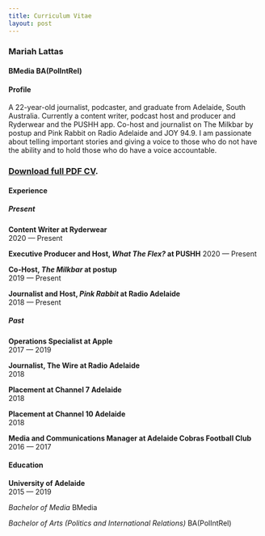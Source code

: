 ```yaml
---
title: Curriculum Vitae
layout: post
---
```


### Mariah Lattas
#### BMedia BA(PolIntRel)

#### Profile

A 22-year-old journalist, podcaster, and graduate from Adelaide, South Australia. Currently a content writer, podcast host and producer and Ryderwear and the PUSHH app. Co-host and journalist on The Milkbar by postup and Pink Rabbit on Radio Adelaide and JOY 94.9. I am passionate about telling important stories and giving a voice to those who do not have the ability and to hold those who do have a voice accountable.

### [Download full PDF CV](/assets/documents/mariah-lattas-cv.pdf).

#### Experience

##### Present

**Content Writer at Ryderwear**  
2020 — Present

**Executive Producer and Host, *What The Flex?* at PUSHH**
2020 — Present

**Co-Host, *The Milkbar* at postup**  
2019 — Present

**Journalist and Host, *Pink Rabbit* at Radio Adelaide**  
2018 — Present

##### Past

**Operations Specialist at Apple**  
2017 — 2019

**Journalist, The Wire at Radio Adelaide**  
2018

**Placement at Channel 7 Adelaide**  
2018

**Placement at Channel 10 Adelaide**  
2018

**Media and Communications Manager at Adelaide Cobras Football Club**  
2016 — 2017

#### Education
**University of Adelaide**  
2015 — 2019

*Bachelor of Media*
BMedia

*Bachelor of Arts (Politics and International Relations)*
BA(PolIntRel)